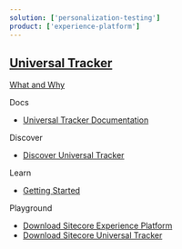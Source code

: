 ```yaml
---
solution: ['personalization-testing']
product: ['experience-platform']
---
```


## [Universal Tracker]()

[What and Why]()

Docs

- [Universal Tracker Documentation](https://doc.sitecore.com/en/developers/101/sitecore-experience-platform/universal-tracker.html)

Discover

- [Discover Universal Tracker]()

Learn

- [Getting Started]()

Playground

- [Download Sitecore Experience Platform](https://dev.sitecore.net/Downloads/Sitecore_Experience_Platform.aspx)
- [Download Sitecore Universal Tracker](https://dev.sitecore.net/Downloads/Sitecore_Universal_Tracker.aspx)
